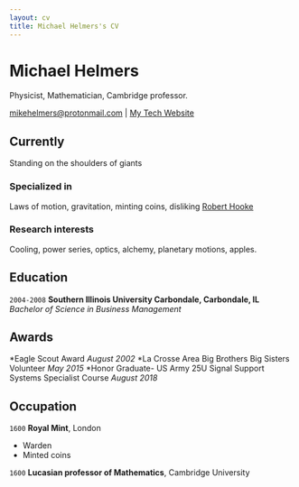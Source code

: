```yaml
---
layout: cv
title: Michael Helmers's CV
---
```

# Michael Helmers
Physicist, Mathematician, Cambridge professor.

<div id="webaddress">
<a href="mikehelmers@protonmail.com">mikehelmers@protonmail.com</a>
| <a href="https://helmers.io">My Tech Website</a>
</div>


## Currently

Standing on the shoulders of giants

### Specialized in

Laws of motion, gravitation, minting coins, disliking [Robert Hooke](http://en.wikipedia.org/wiki/Robert_Hooke)


### Research interests

Cooling, power series, optics, alchemy, planetary motions, apples.


## Education

`2004-2008`
__Southern Illinois University Carbondale, Carbondale, IL__
_Bachelor of Science in Business Management_

## Awards
*Eagle Scout Award­ _August 2002_
*La Crosse Area Big Brothers Big Sisters Volunteer­ _May 2015_
*Honor Graduate- US Army 25U Signal Support Systems Specialist Course _August 2018_

## Occupation

`1600`
__Royal Mint__, London

- Warden
- Minted coins

`1600`
__Lucasian professor of Mathematics__, Cambridge University



<!-- ### Footer

Last updated: May 2013 -->



